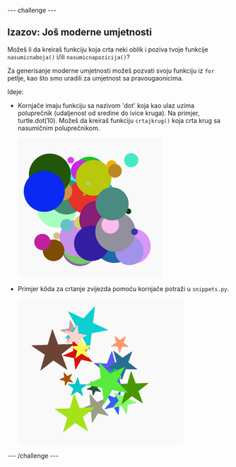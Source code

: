 \--- challenge \---

## Izazov: Još moderne umjetnosti

Možeš li da kreiraš funkciju koja crta neki oblik i poziva tvoje funkcije `nasumicnaboja()` i/ili `nasumicnapozicija()`?

Za generisanje moderne umjetnosti možeš pozvati svoju funkciju iz `for` petlje, kao što smo uradili za umjetnost sa pravougaonicima.

Ideje:

- Kornjače imaju funkciju sa nazivom 'dot' koja kao ulaz uzima poluprečnik (udaljenost od sredine do ivice kruga). Na primjer, turtle.dot(10). Možeš da kreiraš funkciju `crtajkrug()` koja crta krug sa nasumičnim poluprečnikom.
    
    ![screenshot](images/modern-circles.png)

- Primjer kôda za crtanje zvijezda pomoću kornjače potraži u `snippets.py`.
    
    ![screenshot](images/modern-stars.png)

\--- /challenge \---